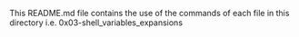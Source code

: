 This README.md file contains the use of the commands of each file in this directory i.e. 0x03-shell_variables_expansions
